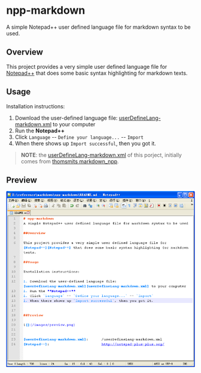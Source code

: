 # npp-markdown
A simple Notepad++ user defined language file for markdown syntax to be used.

## Overview

This project provides a very simple user defined language file for [Notepad++][Notepad++] that does some basic syntax highlighting for markdown texts.

## Usage

Installation instructions:

1. Download the user-defined language file: [userDefineLang-markdown.xml][userDefineLang-markdown.xml] to your computer
1. Run the **Notepad++**
1. Click `Language` -- `Define your language...` -- `Import`
1. When there shows up `Import successful`, then you got it.


> **NOTE**: the [userDefineLang-markdown.xml][userDefineLang-markdown.xml] of this porject, initially comes from [thomsmits markdown_npp][thomsmits markdown_npp].

## Preview

![](/images/preview.png)


[userDefineLang-markdown.xml]:		/userDefineLang-markdown.xml
[Notepad++]:						http://notepad-plus-plus.org/
[thomsmits markdown_npp]:			https://github.com/thomsmits/markdown_npp
